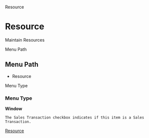 
Resource
# Resource


Maintain Resources

Menu Path
## Menu Path



- Resource

Menu Type
### Menu Type

**Window**

```
The Sales Transaction checkbox indicates if this item is a Sales Transaction.
```

[Resource](../../functional-guide/window/window-resource.md)